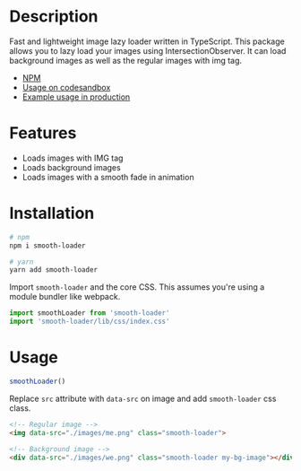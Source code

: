 # Description

Fast and lightweight image lazy loader written in TypeScript. This package allows you to lazy load your images using IntersectionObserver. It can load background images as well as the regular images with img tag.

- [NPM](https://www.npmjs.com/package/smooth-loader)
- [Usage on codesandbox](https://codesandbox.io/s/smooth-loader-example-usage-5xr6h)
- [Example usage in production](https://shobar.com.ua/category/photo-reports)

# Features

- Loads images with IMG tag
- Loads background images
- Loads images with a smooth fade in animation

# Installation

```bash
# npm
npm i smooth-loader

# yarn
yarn add smooth-loader
```

Import `smooth-loader` and the core CSS. This assumes you're using a module bundler like webpack.

```js
import smoothLoader from 'smooth-loader'
import 'smooth-loader/lib/css/index.css'
```

# Usage

```js
smoothLoader()
```

Replace `src` attribute with `data-src` on image and add `smooth-loader` css class.

```html
<!-- Regular image -->
<img data-src="./images/me.png" class="smooth-loader">

<!-- Background image -->
<div data-src="./images/we.png" class="smooth-loader my-bg-image"></div>
```